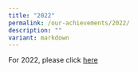 ```yaml
---
title: "2022"
permalink: /our-achievements/2022/
description: ""
variant: markdown
---
```

For 2022, please click [here](/files/2022_Pupils__Spotlight.pdf)